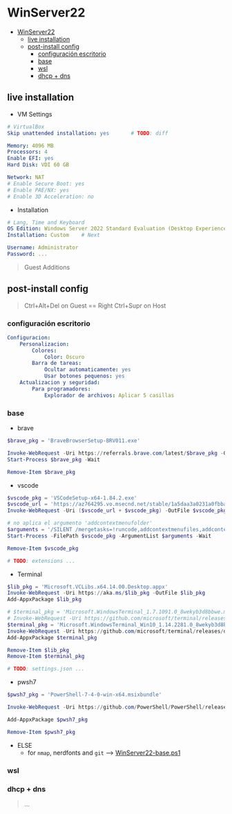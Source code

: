 # WinServer22

<!-- > - **NOTE X**: OVA == -->
<!-- > - **NOTE 1**: ISO == Windows Server 2022 Standard Evaluation (10.0.20348.587 / x64 / en-US) -->
<!-- > - **NOTE 2**: ACTIVATION == 180 days -->

<!-- TODO: windows terminal opacity... -->

- [WinServer22](#winserver22)
  - [live installation](#live-installation)
  - [post-install config](#post-install-config)
    - [configuración escritorio](#configuración-escritorio)
    - [base](#base)
    - [wsl](#wsl)
    - [dhcp + dns](#dhcp--dns)


<!-- ## documentation

- @softwarekeep.com: [Windows Server 2022 Installation Guide: Step by Step](https://softwarekeep.com/help-center/windows-server-2022-installation-guide-step-by-step#h_8995637521381682404524556) (Step 3.) -->


## live installation

- VM Settings

```yaml
# VirtualBox
Skip unattended installation: yes       # TODO: diff

Memory: 4096 MB
Processors: 4
Enable EFI: yes
Hard Disk: VDI 60 GB

Network: NAT
# Enable Secure Boot: yes
# Enable PAE/NX: yes
# Enable 3D Acceleration: no
```

<!-- ```yaml
# Proxmox
# Hyper-V
# KVM
``` -->

- Installation

```yaml
# Lang, Time and Keyboard
OS Edition: Windows Server 2022 Standard Evaluation (Desktop Experience)
Installation: Custom    # Next
```
<!-- 

=== CORE ===

```yaml
# C:\Windows\system32\LogonUI.exe
    # Administrator
    # The user's password must be changed before signing in.
OK: enter

# Enter new credentials for Administrator or hit ESC to cancel
New password:   # changeme
# Unable to update the password. The value provided for the new password does not meet the length, complexity or history requirements of the domain.
New password:   # susodicho882;;
```

- **SConfig**

```yaml
# WARNING: To stop SConfig from launching at sign-in, type "Set-SConfig -AutoLaunch $false"

# Welcome to Windows Server 2022 Standard Evaluation

# 1) Domain/workgroup:          Workgroup: WORKGROUP
# 2) Computer name:             WIN-VRQVQFS0HHP
# 3) Add local administrator
# 4) Remote management:         Enabled

# 5) Update setting:            Download only
# 6) Install updates
# 7) Remote desktop:            Disabled

# 8) Network setting
# 9) Date and time
# 10) Telemetry setting:        Required
# 11) Windows Activation:

# 12) Log off user
# 13) Restart server
# 14) Shut down server
# 15) Exit to command line (PowerShell)


6 - Install updates:
    # Search for: 1) All quality updates 2) Recommended quality updates only 3) Feature updates
    1 - All quality updates:
        # Available update(s): 2022-02, 2023-10, KB22267602
        All updates

# 2: Add local administrator: foo
``` -->

```yaml
Username: Administrator
Password: ...
```

> Guest Additions

## post-install config

> Ctrl+Alt+Del on Guest == Right Ctrl+Supr on Host

### configuración escritorio

```yaml
Configuracion:
    Personalizacion:
        Colores:
            Color: Oscuro
        Barra de tareas:
            Ocultar automaticamente: yes
            Usar botones pequenos: yes
    Actualizacion y seguridad:
        Para programadores:
            Explorador de archivos: Aplicar 5 casillas
```

### base

- brave

```ps1
$brave_pkg = 'BraveBrowserSetup-BRV011.exe'

Invoke-WebRequest -Uri https://referrals.brave.com/latest/$brave_pkg -OutFile $brave_pkg
Start-Process $brave_pkg -Wait

Remove-Item $brave_pkg
```

- vscode

```ps1
$vscode_pkg = 'VSCodeSetup-x64-1.84.2.exe'
$vscode_url = 'https://az764295.vo.msecnd.net/stable/1a5daa3a0231a0fbba4f14db7ec463cf99d7768e/'
Invoke-WebRequest -Uri ($vscode_url + $vscode_pkg) -OutFile $vscode_pkg

# no aplica el argumento 'addcontextmenufolder'
$arguments = '/SILENT /mergetasks=!runcode,addcontextmenufiles,addcontextmenufolder'
Start-Process -FilePath $vscode_pkg -ArgumentList $arguments -Wait

Remove-Item $vscode_pkg

# TODO: extensions ...
```

- Terminal

```ps1
$lib_pkg = 'Microsoft.VCLibs.x64.14.00.Desktop.appx'
Invoke-WebRequest -Uri https://aka.ms/$lib_pkg -OutFile $lib_pkg
Add-AppxPackage $lib_pkg

# $terminal_pkg = 'Microsoft.WindowsTerminal_1.7.1091.0_8wekyb3d8bbwe.msixbundle'
# Invoke-WebRequest -Uri https://github.com/microsoft/terminal/releases/download/$terminal_pkg -OutFile $terminal_pkg
$terminal_pkg = 'Microsoft.WindowsTerminal_Win10_1.14.2281.0_8wekyb3d8bbwe.msixbundle'
Invoke-WebRequest -Uri https://github.com/microsoft/terminal/releases/download/v1.14.2281.0/$terminal_pkg -OutFile $terminal_pkg
Add-AppxPackage $terminal_pkg

Remove-Item $lib_pkg
Remove-Item $terminal_pkg

# TODO: settings.json ...
```

- pwsh7

```ps1
$pwsh7_pkg = 'PowerShell-7-4-0-win-x64.msixbundle'

Invoke-WebRequest -Uri https://github.com/PowerShell/PowerShell/releases/download/v7.4.0/$pwsh7_pkg -OutFile $pwsh7_pkg

Add-AppxPackage $pwsh7_pkg

Remove-Item $pwsh7_pkg
```

- ELSE
  - for `nmap`, nerdfonts and `git` --> [WinServer22-base.ps1](/windows/scripts/autosetup/WinServer22-base.ps1)


### wsl

<!-- ### hyper-v -->

### dhcp + dns

> ...



<!--

```yaml
# Networks
# Do you want to allow your PC to be discoverable by other PCs and devices on this network?
Discoverable Host: yes

# Server Manager
# Windows Admin Center brings together new and familiar features in one browser-based app. It runs on a server or a PC, and there's no additional cost beyond your Windows licenses.
Don't show this mssage again: no
```
- VBox guest additions
 
```yaml
CD: execute
    # C:\Program Files\Oracle\VirtualBox Guest Additions
    # Reboot now
```

- Updates and tweaks

```yaml
# Settings
Windows Update:
    check for updates
    # some settings are managed by the organizacion **(View policies)**
        # automatically download and install updates, except on metered connections; in that case, automatically download only those required to keep Windows running smoothly
        # Policies set on device:
            # - Download the updates automatically and notify when they are ready to be installed -- Source:Administrator -- Type:Group Policy
            # - Set Automatic Update options -- Source:Administrator -- Type:Group Policy

For developers:
    File Explorer: Apply   # show file extensions, show hidden and system files, full path in title bar, show Run as different user in Start, show empty drives

Personalization:
    # Colors: ...
    Taskbar:
        - Automatically hide the taskbar: yes
        - Use small taskbar buttons: yes
```

```yaml
# Server Manager
# Try Windows Admin Center and Azure Arc today
# Instead of Server Manager, you can use Azure Arc and the new Windows Admin Center built into the Azure portal to manage individual servers and clusters-on-premises and in Azure.
# With Azure Arc you can secure and govern Windows Server at scale-on-premises and across clouds. You can also automate operations and apply best practices across the lifecycle of your server with Azure Automanage.
```

- PowerShell

```ps1
# ...
```

-->